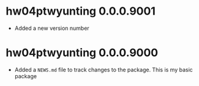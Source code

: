 # hw04ptwyunting 0.0.0.9001

* Added a new version number

# hw04ptwyunting 0.0.0.9000

* Added a `NEWS.md` file to track changes to the package.
This is my basic package
